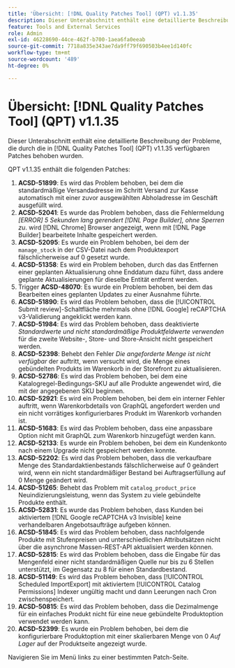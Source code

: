 ```yaml
---
title: 'Übersicht: [!DNL Quality Patches Tool] (QPT) v1.1.35'
description: Dieser Unterabschnitt enthält eine detaillierte Beschreibung der Probleme, die durch die in Version 1.1.35  [!DNL Quality Patches Tool]  Patches behoben wurden.
feature: Tools and External Services
role: Admin
exl-id: 46228690-44ce-462f-b700-1aea6fa0eeab
source-git-commit: 7718a835e343ae7da9ff79f690503b4ee1d140fc
workflow-type: tm+mt
source-wordcount: '489'
ht-degree: 0%

---
```


# Übersicht: [!DNL Quality Patches Tool] (QPT) v1.1.35

Dieser Unterabschnitt enthält eine detaillierte Beschreibung der Probleme, die durch die in [!DNL Quality Patches Tool] (QPT) v1.1.35 verfügbaren Patches behoben wurden.

QPT v1.1.35 enthält die folgenden Patches:

1. **ACSD-51899**: Es wird das Problem behoben, bei dem die standardmäßige Versandadresse im Schritt Versand zur Kasse automatisch mit einer zuvor ausgewählten Abholadresse im Geschäft ausgefüllt wird.
1. **ACSD-52041**: Es wurde das Problem behoben, dass die Fehlermeldung *[ERROR] 5 Sekunden lang gerendert [!DNL Page Builder], ohne Sperren zu*. wird [!DNL Chrome] Browser angezeigt, wenn mit [!DNL Page Builder] bearbeitete Inhalte gespeichert werden.
1. **ACSD-52095**: Es wurde ein Problem behoben, bei dem der `manage_stock` in der CSV-Datei nach dem Produktexport fälschlicherweise auf 0 gesetzt wurde.
1. **ACSD-51358**: Es wird ein Problem behoben, durch das das Entfernen einer geplanten Aktualisierung ohne Enddatum dazu führt, dass andere geplante Aktualisierungen für dieselbe Entität entfernt werden.
1. Trigger **ACSD-48070**: Es wurde ein Problem behoben, bei dem das Bearbeiten eines geplanten Updates zu einer Ausnahme führte.
1. **ACSD-51890**: Es wird das Problem behoben, dass die [!UICONTROL Submit review]-Schaltfläche mehrmals ohne [!DNL Google] reCAPTCHA v3-Validierung angeklickt werden kann.
1. **ACSD-51984**: Es wird das Problem behoben, dass deaktivierte *Standardwerte und nicht standardmäßige Produktfeldwerte verwenden* für die zweite Website-, Store- und Store-Ansicht nicht gespeichert werden.
1. **ACSD-52398**: Behebt den Fehler *Die angeforderte Menge ist nicht verfügbar* der auftritt, wenn versucht wird, die Menge eines gebündelten Produkts im Warenkorb in der Storefront zu aktualisieren.
1. **ACSD-52786**: Es wird das Problem behoben, bei dem eine Katalogregel-Bedingungs-SKU auf alle Produkte angewendet wird, die mit der angegebenen SKU beginnen.
1. **ACSD-52921**: Es wird ein Problem behoben, bei dem ein interner Fehler auftritt, wenn Warenkorbdetails von GraphQL angefordert werden und ein nicht vorrätiges konfigurierbares Produkt im Warenkorb vorhanden ist.
1. **ACSD-51683**: Es wird das Problem behoben, dass eine anpassbare Option nicht mit GraphQL zum Warenkorb hinzugefügt werden kann.
1. **ACSD-52133**: Es wurde ein Problem behoben, bei dem ein Kundenkonto nach einem Upgrade nicht gespeichert werden konnte.
1. **ACSD-52202**: Es wird das Problem behoben, dass die verkaufbare Menge des Standardaktienbestands fälschlicherweise auf 0 geändert wird, wenn ein nicht standardmäßiger Bestand bei Auftragserfüllung auf 0 Menge geändert wird.
1. **ACSD-51265**: Behebt das Problem mit `catalog_product_price` Neuindizierungsleistung, wenn das System zu viele gebündelte Produkte enthält.
1. **ACSD-52831**: Es wurde das Problem behoben, dass Kunden bei aktiviertem [!DNL Google reCAPTCHA v3 Invisible] keine verhandelbaren Angebotsaufträge aufgeben können.
1. **ACSD-51845**: Es wird das Problem behoben, dass nachfolgende Produkte mit Stufenpreisen und unterschiedlichen Attributsätzen nicht über die asynchrone Massen-REST-API aktualisiert werden können.
1. **ACSD-52815**: Es wird das Problem behoben, dass die Eingabe für das Mengenfeld einer nicht standardmäßigen Quelle nur bis zu 6 Stellen unterstützt, im Gegensatz zu 8 für einen Standardbestand.
1. **ACSD-51149**: Es wird das Problem behoben, dass [!UICONTROL Scheduled ImportExport] mit aktiviertem [!UICONTROL Catalog Permissions] Indexer ungültig macht und dann Leerungen nach Cron zwischenspeichert.
1. **ACSD-50815**: Es wird das Problem behoben, dass die Dezimalmenge für ein einfaches Produkt nicht für eine neue gebündelte Produktoption verwendet werden kann.
1. **ACSD-52399**: Es wurde ein Problem behoben, bei dem die konfigurierbare Produktoption mit einer skalierbaren Menge von 0 *Auf Lager* auf der Produktseite angezeigt wurde.

Navigieren Sie im Menü links zu einer bestimmten Patch-Seite.
